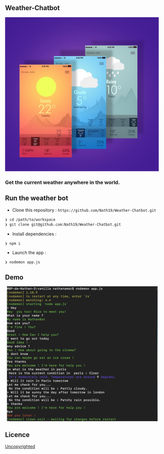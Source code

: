 ## Weather-Chatbot

![weather1](weather1.jpg)



### Get the current weather anywhere in the world.



## Run the weather bot

- Clone this repository : `https://github.com/Nath19/Weather-Chatbot.git`

```sh
❯ cd /path/to/workspace
❯ git clone git@github.com:Nath19/Weather-Chatbot.git
```
- Install dependencies :

```
❯ npm i
```

- Launch the app :

```
❯ nodemon app.js
```

## Demo



![demo](demo.png)

## Licence

[Uncopyrighted](http://zenhabits.net/uncopyright/)
